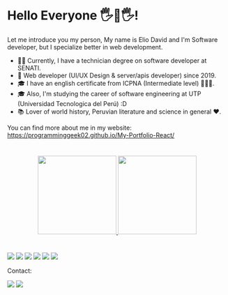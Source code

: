 # Hello Everyone 🖐🤖🖐!
Let me introduce you my person, My name is Elio David and I'm Software developer, but I specialize better in web development.

- 👨‍💻 Currently, I have a technician degree on software developer at SENATI.
- 🔨 Web developer (UI/UX Design & server/apis developer) since 2019.
- 🎓 I have an english certificate from ICPNA (Intermediate level) 🙎🏻‍♂️.
- 🎓 Also, I'm studying the career of software engineering at UTP (Universidad Tecnologica del Perú) :D
- 📚 Lover of world history, Peruvian literature and science in general ❤️.

You can find more about me in my website: https://programminggeek02.github.io/My-Portfolio-React/

#

<div align="center">
  <a href="https://github.com/ProgrammingGeek02">
  <img height="180em" src="https://github-readme-stats.vercel.app/api?username=DelioCoder&show_icons=true&theme=dark&include_all_commits=true&count_private=true"/>
  <img height="180em" src="https://github-readme-stats.vercel.app/api/top-langs/?username=DelioCoder&layout=compact&langs_count=7&theme=dark"/>
</div>

#

[![](https://img.shields.io/badge/-HTML-orange?logo=html5&logoColor=white&style=flat)]()
[![](https://img.shields.io/badge/-CSS-blue?logo=css3&logoColor=white&style=flat)]()
[![](https://img.shields.io/badge/-JavaScript-yellow?logo=javascript&logoColor=white&style=flat)]()
[![](https://img.shields.io/badge/-ReactJs-61DAFB?logo=react&logoColor=white&style=flat)]()
[![](https://img.shields.io/badge/-NodeJs-white?logo=Node.js&logoColor=green&style=flat)]()
[![](https://img.shields.io/badge/-MongoDB-42EC54?logo=mongodb&logoColor=white&style=flat)]()

Contact:

[![](https://img.shields.io/badge/-Linkedin-0077B5?logo=linkedin&logoColor=white&style=flat)](https://www.linkedin.com/in/david-saavedra-5a3406262/)
[![](https://img.shields.io/badge/-Youtube-red?logo=youtube&logoColor=white&style=flat)](https://youtube.com/@deliocoder8822?si=5l8pD6JYZy8WUH1i)
